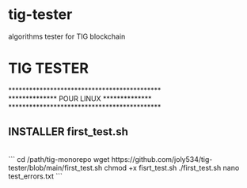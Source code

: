 # tig-tester
algorithms tester for TIG blockchain 
<H1>TIG TESTER</H1>
********************************************<br/>
************** POUR LINUX **************<br/>
********************************************<br/>
<h2>INSTALLER first_test.sh</h2><br/>
```
cd /path/tig-monorepo
wget https://github.com/joly534/tig-tester/blob/main/first_test.sh
chmod +x fisrt_test.sh
./first_test.sh
nano test_errors.txt
```
